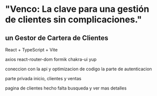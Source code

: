 # "Venco: La clave para una gestión de clientes sin complicaciones."

## un Gestor de Cartera de Clientes

React + TypeScript + Vite

axios react-router-dom formik chakra-ui yup

coneccion con la api y optimizacion de codigo la parte de autenticacion

parte privada inicio, clientes y ventas

pagina de clientes hecho
falta busqueda y ver mas detalles
